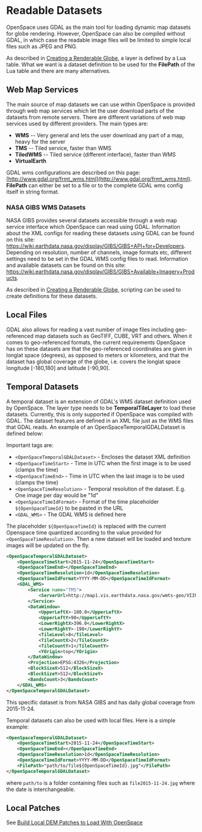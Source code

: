 # Readable Datasets
OpenSpace uses GDAL as the main tool for loading dynamic map datasets for globe rendering. However, OpenSpace can also be compiled without GDAL, in which case the readable image files will be limited to simple local files such as JPEG and PNG.

As described in [Creating a Renderable Globe](creating-a-renderableglobe), a layer is defined by a Lua table. What we want is a dataset definition to be used for the **FilePath** of the Lua table and there are many alternatives.

## Web Map Services
The main source of map datasets we can use within OpenSpace is provided through web map services which let the user download parts of the datasets from remote servers. There are different variations of web map services used by different providers. The main types are:

  - **WMS** -- Very general and lets the user download any part of a map, heavy for the server
  - **TMS** -- Tiled service, faster than WMS
  - **TiledWMS** -- Tiled service (different interface), faster than WMS
  - **VirtualEarth**

GDAL wms configurations are described on this page: [http://www.gdal.org/frmt_wms.html](http://www.gdal.org/frmt_wms.html). **FilePath** can either be set to a file or to the complete GDAL wms config itself in string format.

### NASA GIBS WMS Datasets
NASA GIBS provides several datasets accessible through a web map service interface which OpenSpace can read using GDAL. Information about the XML configs for reading these datasets using GDAL can be found on this site: https://wiki.earthdata.nasa.gov/display/GIBS/GIBS+API+for+Developers.
 Depending on resolution, number of channels, image formats etc, different settings need to be set in the GDAL WMS config files to read. Information and available datasets can be found on this site:
https://wiki.earthdata.nasa.gov/display/GIBS/GIBS+Available+Imagery+Products.

As described in [Creating a Renderable Globe](creating-a-renderableglobe), scripting can be used to create definitions for these datasets.

## Local Files
GDAL also allows for reading a vast number of image files including geo-referenced map datasets such as GeoTIFF, CUBE, VRT and others. When it comes to geo-referenced formats, the current requirements OpenSpace has on these datasets are that the geo-referenced coordinates are given in longlat space (degrees), as opposed to meters or kilometers, and that the dataset has global coverage of the globe, i.e. covers the longlat space longitude \[-180,180\] and latitude \[-90,90\].

## Temporal Datasets
A temporal dataset is an extension of GDAL's WMS dataset definition used by OpenSpace. The layer type needs to be **TemporalTileLayer** to load these datasets. Currently, this is only supported if OpenSpace was compiled with GDAL. The dataset features are defined in an XML file just as the WMS files that GDAL reads. An example of an OpenSpaceTemporalGDALDataset is defined below:

Important tags are:
- `<OpenSpaceTemporalGDALDataset>` - Encloses the dataset XML definition
- `<OpenSpaceTimeStart>` - Time in UTC when the first image is to be used (clamps the time)
- `<OpenSpaceTimeEnd>` - Time in UTC when the last image is to be used (clamps the time)
- `<OpenSpaceTimeResolution>` - Temporal resolution of the dataset. E.g. One image per day would be "1d"
- `<OpenSpaceTimeIdFormat>` - Format of the time placeholder `${OpenSpaceTimeId}` to be pasted in the URL
- `<GDAL_WMS>` - The GDAL WMS is defined here

The placeholder `${OpenSpaceTimeId}` is replaced with the current Openspace time quantized according to the value provided for `<OpenSpaceTimeResolution>`. Then a new dataset will be loaded and texture images will be updated on the fly.

```xml
<OpenSpaceTemporalGDALDataset>
    <OpenSpaceTimeStart>2015-11-24</OpenSpaceTimeStart>
    <OpenSpaceTimeEnd></OpenSpaceTimeEnd>
    <OpenSpaceTimeResolution>1d</OpenSpaceTimeResolution>
    <OpenSpaceTimeIdFormat>YYYY-MM-DD</OpenSpaceTimeIdFormat>
    <GDAL_WMS>
        <Service name="TMS">
            <ServerUrl>http://map1.vis.earthdata.nasa.gov/wmts-geo/VIIRS_SNPP_CorrectedReflectance_TrueColor/default/${OpenSpaceTimeId}/EPSG4326_250m/${z}/${y}/${x}.jpg</ServerUrl>
        </Service>
        <DataWindow>
            <UpperLeftX>-180.0</UpperLeftX>
            <UpperLeftY>90</UpperLeftY>
            <LowerRightX>396.0</LowerRightX>
            <LowerRightY>-198</LowerRightY>
            <TileLevel>8</TileLevel>
            <TileCountX>2</TileCountX>
            <TileCountY>1</TileCountY>
            <YOrigin>top</YOrigin>
        </DataWindow>
        <Projection>EPSG:4326</Projection>
        <BlockSizeX>512</BlockSizeX>
        <BlockSizeY>512</BlockSizeY>
        <BandsCount>3</BandsCount>
    </GDAL_WMS>
</OpenSpaceTemporalGDALDataset>
```
This specific dataset is from NASA GIBS and has daily global coverage from 2015-11-24.

Temporal datasets can also be used with local files. Here is a simple example:
```xml
<OpenSpaceTemporalGDALDataset>
    <OpenSpaceTimeStart>2015-11-24</OpenSpaceTimeStart>
    <OpenSpaceTimeEnd></OpenSpaceTimeEnd>
    <OpenSpaceTimeResolution>1d</OpenSpaceTimeResolution>
    <OpenSpaceTimeIdFormat>YYYY-MM-DD</OpenSpaceTimeIdFormat>
    <FilePath>"path/to/file${OpenSpaceTimeId}.jpg"</FilePath>
</OpenSpaceTemporalGDALDataset>
```
where `path/to` is a folder containing files such as `file2015-11-24.jpg` where the date is interchangeable.

## Local Patches
See [Build Local DEM Patches to Load With OpenSpace](build-local-dem-patches)
